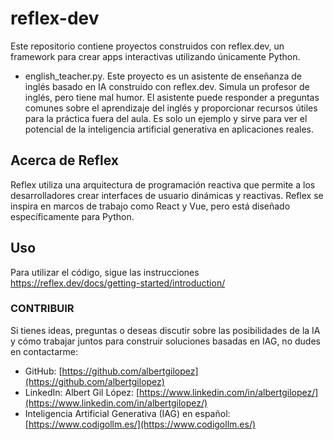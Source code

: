 # reflex-dev
Este repositorio contiene proyectos construidos con reflex.dev, un framework para crear apps interactivas utilizando únicamente Python.

* english_teacher.py. Este proyecto es un asistente de enseñanza de inglés basado en IA construido con reflex.dev. Simula un profesor de inglés, pero tiene mal humor. El asistente puede responder a preguntas comunes sobre el aprendizaje del inglés y proporcionar recursos útiles para la práctica fuera del aula. Es solo un ejemplo y sirve para ver el potencial de la inteligencia artificial generativa en aplicaciones reales.

## Acerca de Reflex

Reflex utiliza una arquitectura de programación reactiva que permite a los desarrolladores crear interfaces de usuario dinámicas y reactivas. Reflex se inspira en marcos de trabajo como React y Vue, pero está diseñado específicamente para Python.

## Uso

Para utilizar el código, sigue las instrucciones https://reflex.dev/docs/getting-started/introduction/

### CONTRIBUIR

Si tienes ideas, preguntas o deseas discutir sobre las posibilidades de la IA y cómo trabajar juntos para construir soluciones basadas en IAG, no dudes en contactarme:

- GitHub: [https://github.com/albertgilopez](https://github.com/albertgilopez)
- LinkedIn: Albert Gil López: [https://www.linkedin.com/in/albertgilopez/](https://www.linkedin.com/in/albertgilopez/)
- Inteligencia Artificial Generativa (IAG) en español: [https://www.codigollm.es/](https://www.codigollm.es/)
